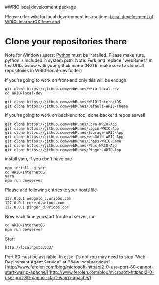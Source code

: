 #WRIO local development package

Please refer wiki for local development instructions
[Local development of WRIO-InternetOS front end](https://github.com/webRunes/WRIO-InternetOS/wiki/Deploy-on-localhost)

# Clone your repositories there

Note for Windows users: [Python](https://www.python.org/downloads/release/python-2713/) must be installed. Please make sure, python is included in system path.
Note: Fork and replace "webRunes" in the URLs below with your github name (NOTE: make sure to clone all repositories in WRIO-local-dev folder)

If you're going to work on front-end only this will be enough
```
git clone https://github.com/webRunes/WRIO-local-dev
cd WRIO-local-dev

git clone https://github.com/webRunes/WRIO-InternetOS
git clone https://github.com/webRunes/Default-WRIO-Theme
```

If you're going to work on back-end too, clone backend repos as well

```
git clone https://github.com/webRunes/Core-WRIO-App
git clone https://github.com/webRunes/Login-WRIO-App
git clone https://github.com/webRunes/Storage-WRIO-App
git clone https://github.com/webRunes/webGold-WRIO-App
git clone https://github.com/webRunes/Chess-WRIO-Game
git clone https://github.com/webRunes/Plus-WRIO-App
git clone https://github.com/webRunes/Pinger-WRIO-App
```

install yarn, if you don't have one

```
npm install -g yarn
cd WRIO-InternetOS
yarn
npm run devserver
```
Please add following entries to your hosts file
```
127.0.0.1 webgold_d.wrioos.com
127.0.0.1 core_d.wrioos.com
127.0.0.1 pinger_d.wrioos.com
```

Now each time you start frontend server, run
```
cd WRIO-InternetOS
npm run devserver
```


Start
```
http://localhost:3033/
```

Port 80 must be available. In case it's not you may need to stop "Web Deployment Agent Service" at "View local services":
[http://www.ferolen.com/blog/microsoft-httpapi2-0-use-port-80-cannot-start-wamp-apache/](http://www.ferolen.com/blog/microsoft-httpapi2-0-use-port-80-cannot-start-wamp-apache/)
